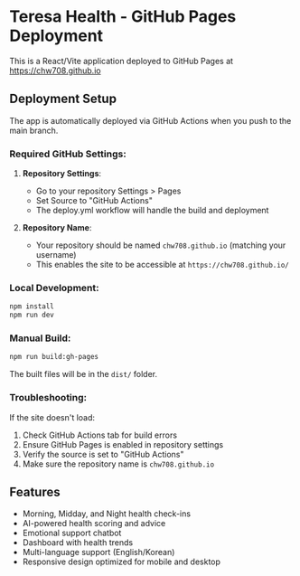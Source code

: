 # Teresa Health - GitHub Pages Deployment

This is a React/Vite application deployed to GitHub Pages at https://chw708.github.io

## Deployment Setup

The app is automatically deployed via GitHub Actions when you push to the main branch.

### Required GitHub Settings:

1. **Repository Settings**:
   - Go to your repository Settings > Pages
   - Set Source to "GitHub Actions"
   - The deploy.yml workflow will handle the build and deployment

2. **Repository Name**: 
   - Your repository should be named `chw708.github.io` (matching your username)
   - This enables the site to be accessible at `https://chw708.github.io/`

### Local Development:

```bash
npm install
npm run dev
```

### Manual Build:

```bash
npm run build:gh-pages
```

The built files will be in the `dist/` folder.

### Troubleshooting:

If the site doesn't load:
1. Check GitHub Actions tab for build errors
2. Ensure GitHub Pages is enabled in repository settings
3. Verify the source is set to "GitHub Actions"
4. Make sure the repository name is `chw708.github.io`

## Features

- Morning, Midday, and Night health check-ins
- AI-powered health scoring and advice
- Emotional support chatbot
- Dashboard with health trends
- Multi-language support (English/Korean)
- Responsive design optimized for mobile and desktop